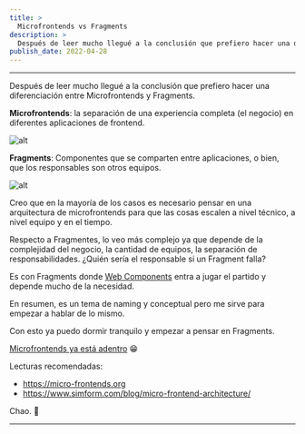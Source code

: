 ```yaml
---
title: >
  Microfrontends vs Fragments
description: >
  Después de leer mucho llegué a la conclusión que prefiero hacer una diferenciación entre Microfrontends y Fragments.
publish_date: 2022-04-28
---
```


---

Después de leer mucho llegué a la conclusión que prefiero hacer una diferenciación entre Microfrontends y Fragments.

**Microfrontends**: la separación de una experiencia completa (el negocio) en diferentes aplicaciones de frontend.

![alt](https://photos.collectednotes.com/photos/147/c3f5ea3c-547b-4002-8a23-2cc2f542cc55)

**Fragments**: Componentes que se comparten entre aplicaciones, o bien, que los responsables son otros equipos.

![alt](https://photos.collectednotes.com/photos/147/b9138709-0ded-4b35-8887-e7d5feab2bfb)

Creo que en la mayoría de los casos es necesario pensar en una arquitectura de microfrontends para que las cosas escalen a nivel técnico,  a nivel equipo y en el tiempo.

Respecto a Fragmentes, lo veo más complejo ya que depende de la complejidad del negocio, la cantidad de equipos, la separación de responsabilidades. ¿Quién sería el responsable si un Fragment falla?

Es con Fragments donde [Web Components](https://developer.mozilla.org/en-US/docs/Web/Web_Components) entra a jugar el partido y depende mucho de la necesidad.

En resumen, es un tema de naming y conceptual pero me sirve para empezar a hablar de lo mismo.

Con esto ya puedo dormir tranquilo y empezar a pensar en Fragments.

[Microfrontends ya está adentro](https://blog.pazguille.me/2021/micro-frontends-a-escala) 😁

Lecturas recomendadas:

- https://micro-frontends.org
- https://www.simform.com/blog/micro-frontend-architecture/

Chao. 🚀

---
